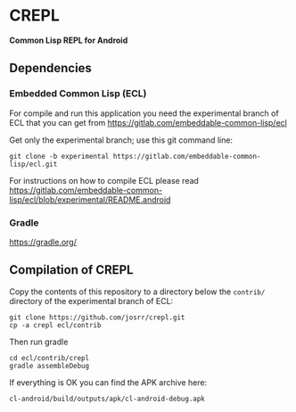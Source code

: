 # CREPL
**Common Lisp REPL for Android**

## Dependencies

### Embedded Common Lisp (ECL)

For compile and run this application you need the experimental branch of ECL that
you can get from https://gitlab.com/embeddable-common-lisp/ecl

Get only the experimental branch; use this git command line:

    git clone -b experimental https://gitlab.com/embeddable-common-lisp/ecl.git

For instructions on how to compile ECL please read
https://gitlab.com/embeddable-common-lisp/ecl/blob/experimental/README.android

### Gradle

https://gradle.org/

## Compilation of CREPL

Copy the contents of this repository to a directory below the `contrib/`
directory of the experimental branch of ECL:

    git clone https://github.com/josrr/crepl.git
    cp -a crepl ecl/contrib

Then run gradle

    cd ecl/contrib/crepl
    gradle assembleDebug

If everything is OK you can find the APK archive here:

    cl-android/build/outputs/apk/cl-android-debug.apk



